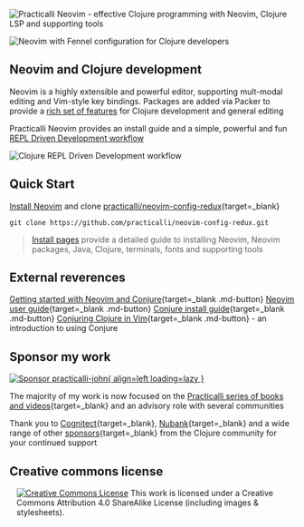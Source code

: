 ![Practicalli Neovim - effective Clojure programming with Neovim, Clojure LSP and supporting tools](https://raw.githubusercontent.com/practicalli/graphic-design/live/book-covers/practicalli-neovim-book-banner.svg)

<!-- ![Neovim startup dashboard with custom theme from practicalli](https://raw.githubusercontent.com/practicalli/graphic-design/live/editors/neovim/screenshots/neovim-startup-practicalli-config-lambda-logo.png) -->

![Neovim with Fennel configuration for Clojure developers](https://raw.githubusercontent.com/practicalli/graphic-design/live/editors/neovim/screenshots/neovim-clojure-development-tree-whichkey.png)


## Neovim and Clojure development

Neovim is a highly extensible and powerful editor, supporting mult-modal editing and Vim-style key bindings.  Packages are added via Packer to provide a [rich set of features](introduction/features.md) for Clojure development and general editing

Practicalli Neovim provides an install guide and a simple, powerful and fun [REPL Driven Development workflow](repl-workflow.md)

![Clojure REPL Driven Development workflow](https://raw.githubusercontent.com/practicalli/graphic-design/live/clojure/clojure-repl-driven-development-lifecycle-concept.png)


## Quick Start

[Install Neovim](install/neovim.md) and clone [practicalli/neovim-config-redux](https://github.com/practicalli/neovim-config-redux){target=_blank}

```shell
git clone https://github.com/practicalli/neovim-config-redux.git
```

> [Install pages](install/index.md) provide a detailed guide to installing Neovim, Neovim packages, Java, Clojure, terminals, fonts and supporting tools


## External reverences

[Getting started with Neovim and Conjure](https://oli.me.uk/getting-started-with-clojure-neovim-and-conjure-in-minutes/){target=_blank .md-button}
[Neovim user guide](https://neovim.io/doc/user/){target=_blank .md-button}
[Conjure install guide](https://github.com/Olical/conjure){target=_blank .md-button}
[Conjuring Clojure in Vim](https://blog.djy.io/conjuring-clojure-in-vim/){target=_blank .md-button} - an introduction to using Conjure

## Sponsor my work

[![Sponsor practicalli-john](https://raw.githubusercontent.com/practicalli/graphic-design/live/buttons/practicalli-github-sponsors-button.png){ align=left loading=lazy }](https://github.com/sponsors/practicalli-john/)

The majority of my work is now focused on the [Practicalli series of books and videos](https://practical.li/){target=_blank} and an advisory role with several communities

Thank you to [Cognitect](https://www.cognitect.com/){target=_blank}, [Nubank](https://nubank.com.br/){target=_blank} and a wide range of other [sponsors](https://github.com/sponsors/practicalli-john#sponsors){target=_blank} from the Clojure community for your continued support


## Creative commons license

<div style="width:95%; margin:auto;">
<a rel="license" href="http://creativecommons.org/licenses/by-sa/4.0/"><img alt="Creative Commons License" style="border-width:0" src="https://i.creativecommons.org/l/by-sa/4.0/88x31.png" /></a>
This work is licensed under a Creative Commons Attribution 4.0 ShareAlike License (including images & stylesheets).
</div>

